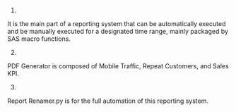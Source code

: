 1.
It is the main part of a reporting system that can be automatically executed and be manually executed for a designated time range,  mainly packaged by SAS macro functions.

2.
PDF Generator is composed of Mobile Traffic, Repeat Customers, and Sales KPI.

3.
Report Renamer.py is for the full automation of this reporting system.